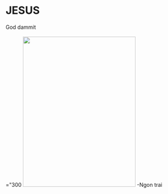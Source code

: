 # JESUS
God dammit\
</br>="300
<img src="https://user-images.githubusercontent.com/65897734/156914252-47e90c8f-a23e-41a5-803f-f16ce15bc2f6.png" width="300" height="400" />
-Ngon trai
